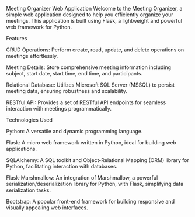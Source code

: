 Meeting Organizer Web Application
Welcome to the Meeting Organizer, a simple web application designed to help you efficiently organize your meetings. This application is built using Flask, a lightweight and powerful web framework for Python.


Features

CRUD Operations: Perform create, read, update, and delete operations on meetings effortlessly.

Meeting Details: Store comprehensive meeting information including subject, start date, start time, end time, and participants.

Relational Database: Utilizes Microsoft SQL Server (MSSQL) to persist meeting data, ensuring robustness and scalability.

RESTful API: Provides a set of RESTful API endpoints for seamless interaction with meetings programmatically.


Technologies Used


Python: A versatile and dynamic programming language.

Flask: A micro web framework written in Python, ideal for building web applications.

SQLAlchemy: A SQL toolkit and Object-Relational Mapping (ORM) library for Python, facilitating interaction with databases.

Flask-Marshmallow: An integration of Marshmallow, a powerful serialization/deserialization library for Python, with Flask, simplifying data serialization tasks.

Bootstrap: A popular front-end framework for building responsive and visually appealing web interfaces.
